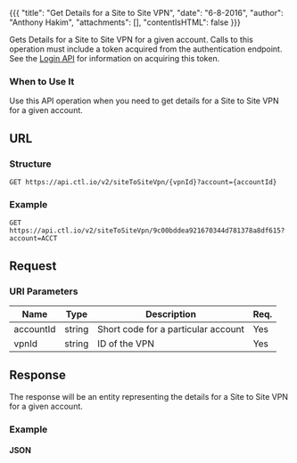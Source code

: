 {{{
  "title": "Get Details for a Site to Site VPN",
  "date": "6-8-2016",
  "author": "Anthony Hakim",
  "attachments": [],
  "contentIsHTML": false
}}}

Gets Details for a Site to Site VPN for a given account. Calls to this operation must include a token acquired from the authentication endpoint. See the [Login API](https://www.ctl.io/api-docs/v2/#authentication-login) for information on acquiring this token.

### When to Use It

Use this API operation when you need to get details for a Site to Site VPN for a given account.

## URL

### Structure

    GET https://api.ctl.io/v2/siteToSiteVpn/{vpnId}?account={accountId}

### Example

    GET https://api.ctl.io/v2/siteToSiteVpn/9c00bddea921670344d781378a8df615?account=ACCT

## Request

### URI Parameters

| Name | Type | Description | Req. |
| --- | --- | --- | --- |
| accountId | string | Short code for a particular account | Yes |
| vpnId | string | ID of the VPN | Yes |

## Response

The response will be an entity representing the details for a Site to Site VPN for a given account.

### Example

#### JSON
```json

```
